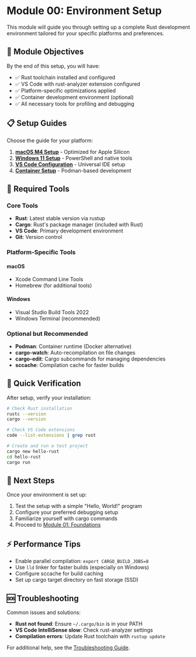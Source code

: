 # Module 00: Environment Setup

This module will guide you through setting up a complete Rust development environment tailored for your specific platforms and preferences.

## 🎯 Module Objectives

By the end of this setup, you will have:

- ✅ Rust toolchain installed and configured
- ✅ VS Code with rust-analyzer extension configured
- ✅ Platform-specific optimizations applied
- ✅ Container development environment (optional)
- ✅ All necessary tools for profiling and debugging

## 📋 Setup Guides

Choose the guide for your platform:

1. **[macOS M4 Setup](macos-m4-setup.md)** - Optimized for Apple Silicon
2. **[Windows 11 Setup](windows-11-setup.md)** - PowerShell and native tools
3. **[VS Code Configuration](vscode-configuration.md)** - Universal IDE setup
4. **[Container Setup](container-setup.md)** - Podman-based development

## 🔧 Required Tools

### Core Tools
- **Rust**: Latest stable version via rustup
- **Cargo**: Rust's package manager (included with Rust)
- **VS Code**: Primary development environment
- **Git**: Version control

### Platform-Specific Tools

#### macOS
- Xcode Command Line Tools
- Homebrew (for additional tools)

#### Windows
- Visual Studio Build Tools 2022
- Windows Terminal (recommended)

### Optional but Recommended
- **Podman**: Container runtime (Docker alternative)
- **cargo-watch**: Auto-recompilation on file changes
- **cargo-edit**: Cargo subcommands for managing dependencies
- **sccache**: Compilation cache for faster builds

## 🏃 Quick Verification

After setup, verify your installation:

```bash
# Check Rust installation
rustc --version
cargo --version

# Check VS Code extensions
code --list-extensions | grep rust

# Create and run a test project
cargo new hello-rust
cd hello-rust
cargo run
```

## 🚀 Next Steps

Once your environment is set up:

1. Test the setup with a simple "Hello, World!" program
2. Configure your preferred debugging setup
3. Familiarize yourself with cargo commands
4. Proceed to [Module 01: Foundations](../01-foundations/README.md)

## ⚡ Performance Tips

- Enable parallel compilation: `export CARGO_BUILD_JOBS=8`
- Use `lld` linker for faster builds (especially on Windows)
- Configure sccache for build caching
- Set up cargo target directory on fast storage (SSD)

## 🆘 Troubleshooting

Common issues and solutions:

- **Rust not found**: Ensure `~/.cargo/bin` is in your PATH
- **VS Code IntelliSense slow**: Check rust-analyzer settings
- **Compilation errors**: Update Rust toolchain with `rustup update`

For additional help, see the [Troubleshooting Guide](../resources/troubleshooting.md).
